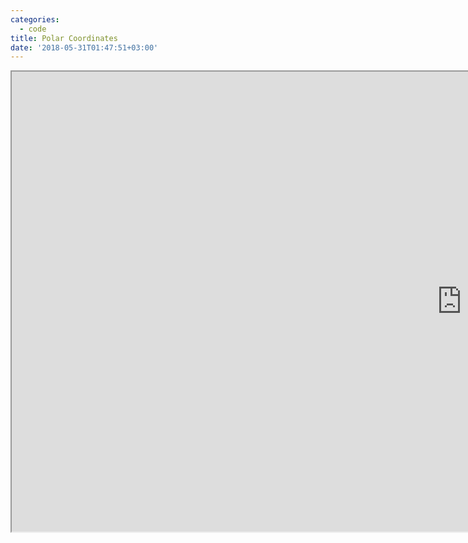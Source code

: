 ```yaml
---
categories:
  - code
title: Polar Coordinates
date: '2018-05-31T01:47:51+03:00'
---
```


<iframe src="https://www.openprocessing.org/sketch/335598/embed/" width="1440" height="736"></iframe>
